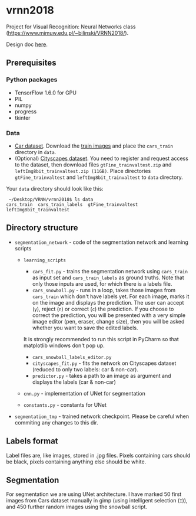 # vrnn2018
Project for Visual Recognition: Neural Networks class (https://www.mimuw.edu.pl/~bilinski/VRNN2018/).

Design doc [here](https://docs.google.com/document/d/1PpHswgc0P_6O-V_I3gins0K2ckUbiehw3eqtKNxmkE4/edit?usp=sharing).

## Prerequisites
### Python packages
* TensorFlow 1.6.0 for GPU
* PIL
* numpy
* progress
* tkinter
### Data
* [Car dataset](https://ai.stanford.edu/~jkrause/cars/car_dataset.html). Download the [train images](http://imagenet.stanford.edu/internal/car196/cars_train.tgz) and place the `cars_train` directory in `data`.
* (Optional) [Cityscapes dataset](https://www.cityscapes-dataset.com/downloads/). You need to register and request access to the dataset, then download files `gtFine_trainvaltest.zip` and `leftImg8bit_trainvaltest.zip (11GB)`. Place directories `gtFine_trainvaltest` and `leftImg8bit_trainvaltest` to `data` directory.

Your `data` directory should look like this:
```
 ~/Desktop/VRNN/vrnn2018$ ls data 
cars_train  cars_train_labels  gtFine_trainvaltest  leftImg8bit_trainvaltest
```

## Directory structure
* `segmentation_network` - code of the segmentation network and learning scripts
  * `learning_scripts`
    * `cars_fit.py` - trains the segmentation network using `cars_train` as input set and `cars_train_labels` as ground truths. Note that only those inputs are used, for which there is a labels file.
    * `cars_snowball.py` - runs in a loop, takes those images from `cars_train` which don't have labels yet. For each image, marks it on the image and displays the prediction. The user can accept (`y`), reject (`n`) or correct (`c`) the prediction. If you choose to correct the prediction, you will be presented with a very simple image editor (pen, eraser, change size), then you will be asked whether you want to save the edited labels.
    
    It is strongly recommended to run this script in PyCharm so that matplotlib windows don't pop up.
    * `cars_snowball_labels_editor.py`
    * `cityscapes_fit.py` - fits the network on Cityscapes dataset (reduced to only two labels: car & non-car).
    * `predictor.py` - takes a path to an image as argument and displays the labels (car & non-car)
  * `cnn.py` - implementation of UNet for segmentation
  * `constants.py` - constants for UNet
* `segmentation_tmp` - trained network checkpoint. Please be careful when commiting any changes to this dir.

## Labels format
Label files are, like images, stored in .jpg files. Pixels containing cars should be black, pixels containing anything else should be white.

## Segmentation
For segmentation we are using UNet architecture. I have marked 50 first images from Cars dataset manually in gimp (using intelligent selection (`I`)), and 450 further random images using the snowball script.
